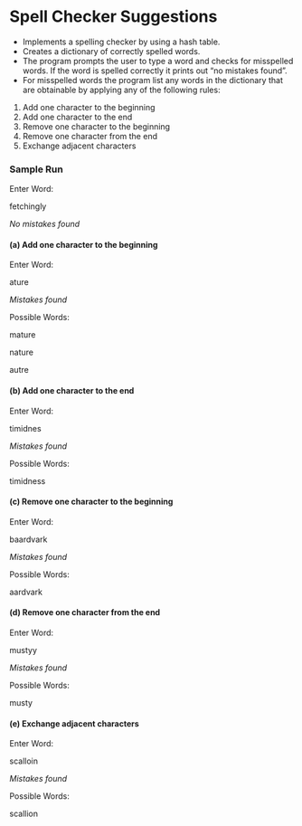 # Spell Checker Suggestions

* Implements a spelling checker by using a hash table. 
* Creates a dictionary of correctly spelled words.
* The program prompts the user to type a word and checks for misspelled words. If the word is spelled correctly it prints out “no mistakes found”. 
* For misspelled words the program list any words in the dictionary that are obtainable by applying any of the following rules:

1. Add one character to the beginning
2. Add one character to the end
3. Remove one character to the beginning
4. Remove one character from the end
5. Exchange adjacent characters

### Sample Run

Enter Word:

fetchingly

*No mistakes found*

#### (a) Add one character to the beginning

Enter Word:

ature

*Mistakes found*

Possible Words:

mature

nature

autre

#### (b) Add one character to the end

Enter Word:

timidnes

*Mistakes found*

Possible Words:

timidness

#### (c) Remove one character to the beginning

Enter Word:

baardvark

*Mistakes found*

Possible Words:

aardvark

#### (d) Remove one character from the end

Enter Word:

mustyy

*Mistakes found*

Possible Words:

musty

#### (e) Exchange adjacent characters

Enter Word:

scalloin

*Mistakes found*

Possible Words:

scallion
